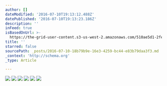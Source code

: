 ```yaml
---
author: []
dateModified: '2016-07-10T19:13:12.488Z'
datePublished: '2016-07-10T19:13:23.186Z'
description: ''
inFeed: true
isBasedOnUrl: >-
  https://the-grid-user-content.s3-us-west-2.amazonaws.com/510ae5d1-2fed-4c1d-8381-5747a53b8f6b.jpg
title: ''
starred: false
sourcePath: _posts/2016-07-10-18b79b9e-16e3-4259-bc44-e83b79daa3f3.md
_context: 'http://schema.org'
_type: Article

---
```

![](https://the-grid-user-content.s3-us-west-2.amazonaws.com/510ae5d1-2fed-4c1d-8381-5747a53b8f6b.jpg)
![](https://imgflo.herokuapp.com/graph/vahj1ThiexotieMo/d28455ad6133ccc7278cce094202d1f5/croprotate.jpg?cropheight=722&cropwidth=1119&degrees=0&input=https://the-grid-user-content.s3-us-west-2.amazonaws.com/e48037a6-03d4-4393-85d5-ec2f45c308e1.jpg&x=117&y=0)
![](https://imgflo.herokuapp.com/graph/vahj1ThiexotieMo/eedf0457b3ce959b7c96cdfa8584acf0/croprotate.jpg?cropheight=722&cropwidth=1365&degrees=0&input=https://the-grid-user-content.s3-us-west-2.amazonaws.com/fc52abc6-6c74-4e1a-8a32-1d4eb71f2792.jpg&x=0&y=0)
![](https://imgflo.herokuapp.com/graph/vahj1ThiexotieMo/c35f9de8070e658828d9735c9730703d/croprotate.jpg?cropheight=755&cropwidth=1114&degrees=0&input=https://the-grid-user-content.s3-us-west-2.amazonaws.com/005aa0fd-57ee-4334-8128-c75fc4a5179b.jpg&x=117&y=0)
![](https://imgflo.herokuapp.com/graph/vahj1ThiexotieMo/4e14bd7807dd0188d68c7cc2b90465ed/croprotate.jpg?cropheight=755&cropwidth=1114&degrees=0&input=https://the-grid-user-content.s3-us-west-2.amazonaws.com/ab7057f1-50a6-46d6-a7dc-07c5e436589b.jpg&x=117&y=0)
![](https://imgflo.herokuapp.com/graph/vahj1ThiexotieMo/b58f379a39acb006da04fc133b9be160/croprotate.jpg?cropheight=722&cropwidth=1119&degrees=0&input=https://the-grid-user-content.s3-us-west-2.amazonaws.com/cc8d78d1-64c3-4a68-9540-4df4b9356471.jpg&x=117&y=0)